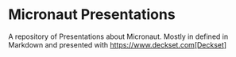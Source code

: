 # Micronaut Presentations

A repository of Presentations about Micronaut. Mostly in defined in Markdown and presented with https://www.deckset.com[Deckset]
